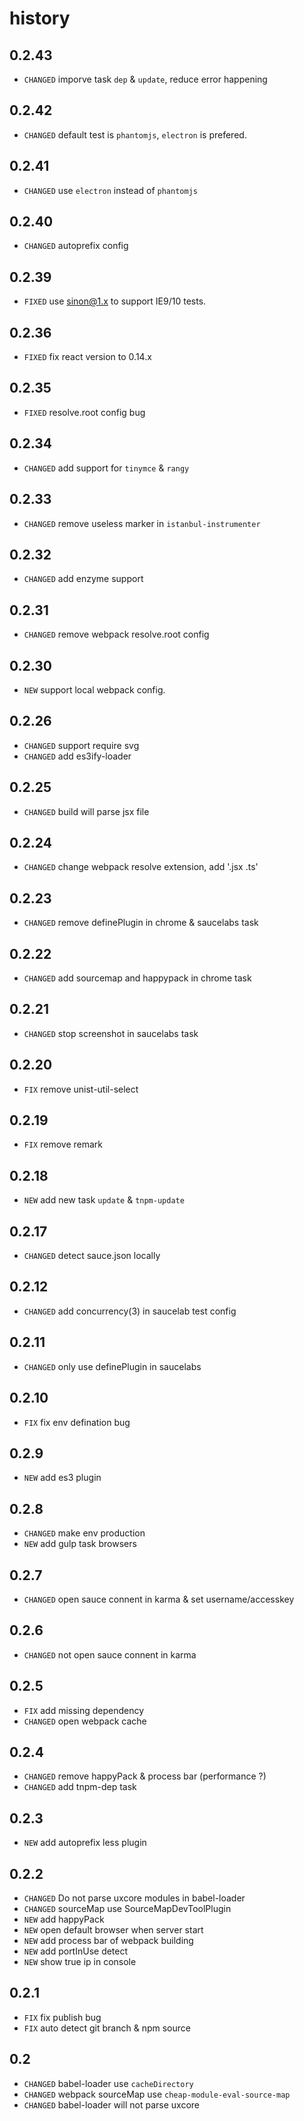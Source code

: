 # history

## 0.2.43

* `CHANGED` imporve task `dep` & `update`, reduce error happening

## 0.2.42

* `CHANGED` default test is `phantomjs`, `electron` is prefered.

## 0.2.41

* `CHANGED` use `electron` instead of `phantomjs`

## 0.2.40

* `CHANGED` autoprefix config 

## 0.2.39

* `FIXED` use sinon@1.x to support IE9/10 tests.

## 0.2.36

* `FIXED` fix react version to 0.14.x

## 0.2.35

* `FIXED` resolve.root config bug 

## 0.2.34

* `CHANGED` add support for `tinymce` & `rangy`

## 0.2.33

* `CHANGED` remove useless marker in `istanbul-instrumenter`

## 0.2.32

* `CHANGED` add enzyme support

## 0.2.31

* `CHANGED` remove webpack resolve.root config

## 0.2.30

* `NEW` support local webpack config.

## 0.2.26

* `CHANGED` support require svg
* `CHANGED` add es3ify-loader 

## 0.2.25

* `CHANGED` build will parse jsx file

## 0.2.24

* `CHANGED` change webpack resolve extension, add '.jsx .ts'

## 0.2.23

* `CHANGED` remove definePlugin in chrome & saucelabs task

## 0.2.22

* `CHANGED` add sourcemap and happypack in chrome task

## 0.2.21

* `CHANGED` stop screenshot in saucelabs task

## 0.2.20

* `FIX` remove unist-util-select

## 0.2.19

* `FIX` remove remark

## 0.2.18

* `NEW` add new task `update` & `tnpm-update`

## 0.2.17

* `CHANGED` detect sauce.json locally

## 0.2.12

* `CHANGED` add concurrency(3) in saucelab test config

## 0.2.11

* `CHANGED` only use definePlugin in saucelabs

## 0.2.10

* `FIX` fix env defination bug

## 0.2.9

* `NEW` add es3 plugin 

## 0.2.8

* `CHANGED` make env production
* `NEW` add gulp task browsers

## 0.2.7

* `CHANGED` open sauce connent in karma & set username/accesskey

## 0.2.6

* `CHANGED` not open sauce connent in karma

## 0.2.5

* `FIX` add missing dependency
* `CHANGED` open webpack cache

## 0.2.4

* `CHANGED` remove happyPack & process bar (performance ?)
* `CHANGED` add tnpm-dep task

## 0.2.3

* `NEW` add autoprefix less plugin

## 0.2.2

* `CHANGED` Do not parse uxcore modules in babel-loader
* `CHANGED` sourceMap use SourceMapDevToolPlugin
* `NEW` add happyPack
* `NEW` open default browser when server start
* `NEW` add process bar of webpack building
* `NEW` add portInUse detect
* `NEW` show true ip in console

## 0.2.1

* `FIX` fix publish bug
* `FIX` auto detect git branch & npm source

## 0.2

* `CHANGED` babel-loader use `cacheDirectory`
* `CHANGED` webpack sourceMap use `cheap-module-eval-source-map`
* `CHANGED` babel-loader will not parse uxcore